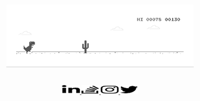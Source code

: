 ![Dino GIF](./dino.gif)

<br />

<p align='center'>
  <a href='https://linkedin.com/in/rosssheppard'>
    <img alt='LinkedIn' src='./images/linkedin-in-brands.svg' height='24px' width='48px' />
  </a>

  <a href='https://stackoverflow.com/users/4545003/ross-sheppard'>
    <img alt='LinkedIn' src='./images/stack-overflow-brands.svg' height='24px' width='48px' />
  </a>

  <a href='https://instagram.com/rshep182'>
    <img alt='LinkedIn' src='./images/instagram-brands.svg' height='24px' width='48px' />
  </a>

  <a href='https://twitter.com/rshep182'>
    <img alt='LinkedIn' src='./images/twitter-brands.svg' height='24px' width='48px' />
  </a>
</p>